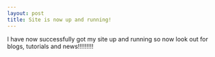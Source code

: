 ```yaml
---
layout: post
title: Site is now up and running!
---
```



I have now successfully got my site up and running so now look out for blogs, tutorials and news!!!!!!!!!

